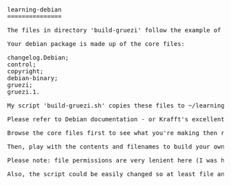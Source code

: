 <pre>
learning-debian
===============

The files in directory 'build-gruezi' follow the example of manually creating a debian package found in Martin Krafft's "The Debian System: Concepts and Techniques", p431.

Your debian package is made up of the core files:

changelog.Debian;
control;
copyright;
debian-binary;
gruezi;
gruezi.1.

My script 'build-gruezi.sh' copies these files to ~/learning-debian/ and builds the package there. 

Please refer to Debian documentation - or Krafft's excellent book - for the meaning and standards associated with the files and their place in the source tree. 

Browse the core files first to see what you're making then run build-gruezi. 

Then, play with the contents and filenames to build your own package that does something a bit more.

Please note: file permissions are very lenient here (I was having trouble running the script with the permissions Krafft uses).

Also, the script could be easily changed so at least file and package names aren't hard coded in. This is on the TODO list.

</pre>